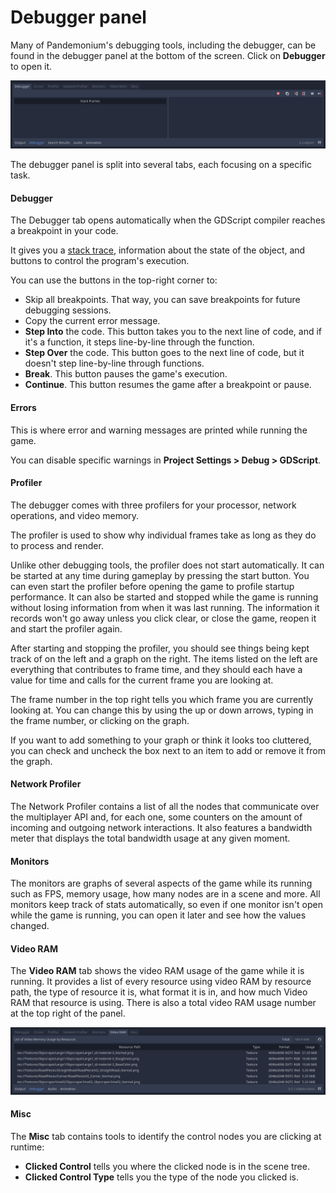 
# Debugger panel

Many of Pandemonium's debugging tools, including the debugger, can be found in the
debugger panel at the bottom of the screen. Click on **Debugger** to open it.

![](img/overview_debugger.png)

The debugger panel is split into several tabs, each focusing on a specific task.

#### Debugger

The Debugger tab opens automatically when the GDScript compiler reaches
a breakpoint in your code.

It gives you a [stack trace](https://en.wikipedia.org/wiki/Stack_trace),
information about the state of the object, and buttons to control
the program's execution.

You can use the buttons in the top-right corner to:

- Skip all breakpoints. That way, you can save breakpoints for future
  debugging sessions.
- Copy the current error message.
- **Step Into** the code. This button takes you to the next line of code,
  and if it's a function, it steps line-by-line through the function.
- **Step Over** the code. This button goes to the next line of code,
  but it doesn't step line-by-line through functions.
- **Break**. This button pauses the game's execution.
- **Continue**. This button resumes the game after a breakpoint or pause.

#### Errors

This is where error and warning messages are printed while running the game.

You can disable specific warnings in **Project Settings &gt; Debug &gt; GDScript**.

#### Profiler

The debugger comes with three profilers for your processor, network operations,
and video memory.

The profiler is used to show why individual frames take as long as they do
to process and render.

Unlike other debugging tools, the profiler does not start automatically. It can
be started at any time during gameplay by pressing the start button. You can
even start the profiler before opening the game to profile startup performance.
It can also be started and stopped while the game is running without losing
information from when it was last running. The information it records won't
go away unless you click clear, or close the game, reopen it and start
the profiler again.

After starting and stopping the profiler, you should see things being kept track
of on the left and a graph on the right. The items listed on the left are
everything that contributes to frame time, and they should each have a value
for time and calls for the current frame you are looking at.

The frame number in the top right tells you which frame you are currently
looking at. You can change this by using the up or down arrows, typing in the
frame number, or clicking on the graph.

If you want to add something to your graph or think it looks too cluttered,
you can check and uncheck the box next to an item to add or remove it
from the graph.

#### Network Profiler

The Network Profiler contains a list of all the nodes that communicate over the
multiplayer API and, for each one, some counters on the amount of incoming and
outgoing network interactions. It also features a bandwidth meter that displays
the total bandwidth usage at any given moment.

#### Monitors

The monitors are graphs of several aspects of the game while its running such as
FPS, memory usage, how many nodes are in a scene and more. All monitors keep
track of stats automatically, so even if one monitor isn't open while the game
is running, you can open it later and see how the values changed.

#### Video RAM

The **Video RAM** tab shows the video RAM usage of the game while it is running.
It provides a list of every resource using video RAM by resource path, the type
of resource it is, what format it is in, and how much Video RAM that resource is
using. There is also a total video RAM usage number at the top right of the panel.

![](img/video_ram.png)

#### Misc

The **Misc** tab contains tools to identify the control nodes you are clicking
at runtime:

- **Clicked Control** tells you where the clicked node is in the scene tree.
- **Clicked Control Type** tells you the type of the node you clicked is.

